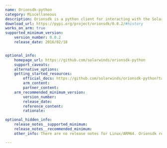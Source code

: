 ```yaml
---
name: Orionsdk-python
category: Miscellaneous
description: Orionsdk is a python client for interacting with the SolarWinds Orion API.
download_url: https://pypi.org/project/orionsdk/0.0.2/#history
works_on_arm: true
supported_minimum_version:
    version_number: 0.0.2
    release_date: 2016/02/18


optional_info:
    homepage_url: https://github.com/solarwinds/orionsdk-python
    support_caveats:
    alternative_options:
    getting_started_resources:
        official_docs: https://github.com/solarwinds/orionsdk-python?tab=readme-ov-file#install
        arm_content:
        partner_content:
    arm_recommended_minimum_version:
        version_number:
        release_date:
        reference_content:
        rationale:

optional_hidden_info:
    release_notes__supported_minimum:
    release_notes__recommended_minimum:
    other_info: There are no release notes for Linux/ARM64. Orionsdk releases tar at Pypi, which can be built and installed via pip on Linux/ARM64.

---
```

